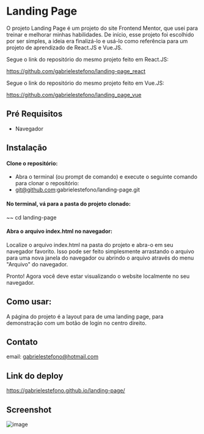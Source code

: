 # Landing Page

O projeto Landing Page é um projeto do site Frontend Mentor, que usei para treinar e melhorar minhas habilidades. De início, esse projeto foi escolhido por ser simples, a ideia era finalizá-lo e usá-lo como referência para um projeto de aprendizado de React.JS e Vue.JS.

Segue o link do repositório do mesmo projeto feito em React.JS:

https://github.com/gabrielestefono/landing-page_react

Segue o link do repositório do mesmo projeto feito em Vue.JS:

https://github.com/gabrielestefono/landing_page_vue

## Pré Requisitos
* Navegador

## Instalação

#### Clone o repositório:
* Abra o terminal (ou prompt de comando) e execute o seguinte comando para clonar o repositório:
* git@github.com:gabrielestefono/landing-page.git
#### No terminal, vá para a pasta do projeto clonado:
~~ cd landing-page
#### Abra o arquivo index.html no navegador:
Localize o arquivo index.html na pasta do projeto e abra-o em seu navegador favorito. Isso pode ser feito simplesmente arrastando o arquivo para uma nova janela do navegador ou abrindo o arquivo através do menu "Arquivo" do navegador.

Pronto! Agora você deve estar visualizando o website localmente no seu navegador.

## Como usar:

A página do projeto é a layout para de uma landing page, para demonstração com um botão de login no centro direito.

## Contato

email: gabrielestefono@hotmail.com

## Link do deploy
https://gabrielestefono.github.io/landing-page/

## Screenshot
![image](https://user-images.githubusercontent.com/104292192/233840196-04c920f6-ac94-4e64-b3f6-09f4449d08fc.png)

